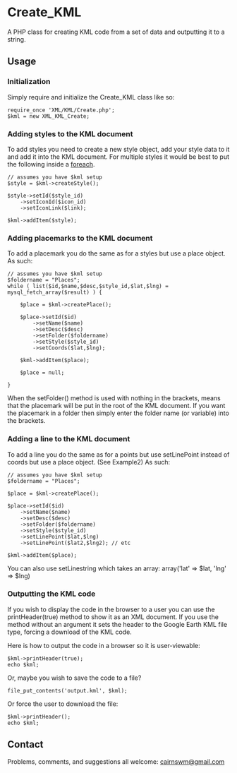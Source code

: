 # Create_KML

A PHP class for creating KML code from a set of data and outputting it to a string.

## Usage

### Initialization

Simply require and initialize the Create_KML class like so:

	require_once 'XML/KML/Create.php';
	$kml = new XML_KML_Create;

### Adding styles to the KML document

To add styles you need to create a new style object, add your style data to it and add it into the KML document.  For multiple styles it would be best to put the following inside a [foreach](http://php.net/foreach).

    // assumes you have $kml setup
	$style = $kml->createStyle();

	$style->setId($style_id)
	    ->setIconId($icon_id)
        ->setIconLink($link);

	$kml->addItem($style);

### Adding placemarks to the KML document

To add a placemark you do the same as for a styles but use a place object.  As such:

    // assumes you have $kml setup
	$foldername = "Places";
	while ( list($id,$name,$desc,$style_id,$lat,$lng) = mysql_fetch_array($result) ) {

		$place = $kml->createPlace();

		$place->setId($id)
            ->setName($name)
		    ->setDesc($desc)
		    ->setFolder($foldername)
		    ->setStyle($style_id)
		    ->setCoords($lat,$lng);

		$kml->addItem($place);

		$place = null;

	}

When the setFolder() method is used with nothing in the brackets, means that the placemark will be put in the root of the KML document.  If you want the placemark in a folder then simply enter the folder name (or variable) into the brackets.

### Adding a line to the KML document

To add a line you do the same as for a points but use setLinePoint instead of coords but use a place object. (See Example2) As such:

    // assumes you have $kml setup
	$foldername = "Places";
	
	$place = $kml->createPlace();

	$place->setId($id)
		->setName($name)
		->setDesc($desc)
		->setFolder($foldername)
		->setStyle($style_id)
		->setLinePoint($lat,$lng)
		->setLinePoint($lat2,$lng2); // etc

	$kml->addItem($place);

You can also use setLinestring which takes an array: array('lat' => $lat, 'lng' => $lng)

### Outputting the KML code

If you wish to display the code in the browser to a user you can use the printHeader(true) method to show it as an XML document.  If you use the method without an argument it sets the header to the Google Earth KML file type, forcing a download of the KML code.

Here is how to output the code in a browser so it is user-viewable:

	$kml->printHeader(true);
	echo $kml;

Or, maybe you wish to save the code to a file?

	file_put_contents('output.kml', $kml);

Or force the user to download the file:

	$kml->printHeader();
	echo $kml;

## Contact

Problems, comments, and suggestions all welcome: [cairnswm@gmail.com](mailto:cairnswm@gmail.com)
